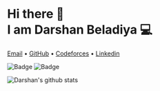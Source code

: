 <h1>Hi there 👋<br>
I am Darshan Beladiya 💻</h1>

<p >
 <a href="mailto:beladiyad1@gmail.com">Email</a> •
  <a href="https://github.com/beladiyadarshan/">GitHub</a> •
  <a href="https://codeforces.com/profile/d_p_beladiya" >Codeforces</a> •
  <a href="https://www.linkedin.com/in/darshan786/">Linkedin</a>
</p>

![Badge](https://cp-logo.vercel.app/codeforces/d_p_beladiya)
![Badge](https://cp-logo.vercel.app/codechef/darshan786)


![Darshan's github stats](https://github-readme-stats.vercel.app/api/?username=beladiyadarshan&show_icons=true&title_color=4444ff&icon_color=028323&text_color=000000&bg_color=77DD77)


<!--
**beladiyadarshan/beladiyadarshan** is a ✨ _special_ ✨ repository because its `README.md` (this file) appears on your GitHub profile.

Here are some ideas to get you started:

- 🔭 I’m currently working on ...
- 🌱 I’m currently learning ...
- 👯 I’m looking to collaborate on ...
- 🤔 I’m looking for help with ...
- 💬 Ask me about ...
- 📫 How to reach me: ...
- 😄 Pronouns: ...
- ⚡ Fun fact: ...
-->
